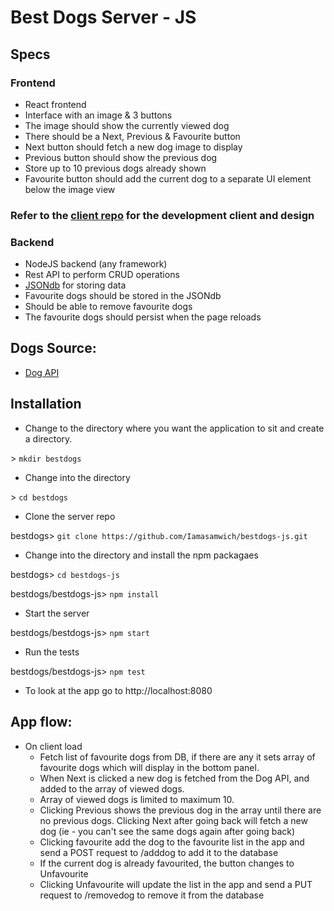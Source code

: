 # Best Dogs Server - JS

## Specs

### Frontend

* React frontend
* Interface with an image & 3 buttons
* The image should show the currently viewed dog
* There should be a Next, Previous & Favourite button
* Next button should fetch a new dog image to display
* Previous button should show the previous dog
* Store up to 10 previous dogs already shown
* Favourite button should add the current dog to a separate UI element below the image view

### Refer to the [client repo](https://github.com/Iamasamwich/bestdogs.git) for the development client and design

### Backend

* NodeJS backend (any framework)
* Rest API to perform CRUD operations
* [JSONdb](https://www.npmjs.com/package/node-json-db) for storing data
* Favourite dogs should be stored in the JSONdb
* Should be able to remove favourite dogs
* The favourite dogs should persist when the page reloads

## Dogs Source:

* [Dog API](https://github.com/public-apis/public-apis#animals)

## Installation

* Change to the directory where you want the application to sit and create a directory.

\> `mkdir bestdogs`

* Change into the directory

\> `cd bestdogs`

* Clone the server repo

bestdogs\> `git clone https://github.com/Iamasamwich/bestdogs-js.git`

* Change into the directory and install the npm packagaes

bestdogs\> `cd bestdogs-js`

bestdogs/bestdogs-js\> `npm install`

* Start the server

bestdogs/bestdogs-js\> `npm start`

* Run the tests

bestdogs/bestdogs-js\> `npm test`

* To look at the app go to http://localhost:8080

## App flow:

* On client load
  * Fetch list of favourite dogs from DB, if there are any it sets array of favourite dogs which will display in the bottom panel.
  * When Next is clicked a new dog is fetched from the Dog API, and added to the array of viewed dogs.
  * Array of viewed dogs is limited to maximum 10.
  * Clicking Previous shows the previous dog in the array until there are no previous dogs. Clicking Next after going back will fetch a new dog (ie - you can't see the same dogs again after going back)
  * Clicking favourite add the dog to the favourite list in the app and send a POST request to /adddog to add it to the database
  * If the current dog is already favourited, the button changes to Unfavourite
  * Clicking Unfavourite will update the list in the app and send a PUT request to /removedog to remove it from the database
  
